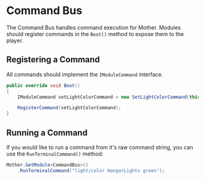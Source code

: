 # Command Bus

The Command Bus handles command execution for Mother.  Modules should register commands in the `Boot()` method to expose them to the player.

## Registering a Command

All commands should implement the `IModuleCommand` interface.

```csharp title="LightModule.cs"
public override void Boot()
{
    IModuleCommand setLightColorCommand = new SetLightColorCommand(this);

    RegisterCommand(setLightColorCommand);
}
```

## Running a Command

If you would like to run a command from it's raw command string, you can use the `RunTerminalCommand()` method:

```csharp title="LightModule.cs"
Mother.GetModule<CommandBus>()
    .RunTerminalCommand("light/color HangarLights green");
```